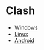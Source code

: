 # Clash

- [Windows](https://github.com/zanerogl/Clash/releases/download/Windows/Clash.for.Windows.zip)
- [Linux](https://github.com/zanerogl/Clash/releases/download/Linux/Linux.zip)
- [Android](https://github.com/zanerogl/Clash/releases/download/Android/Clash.apk)

